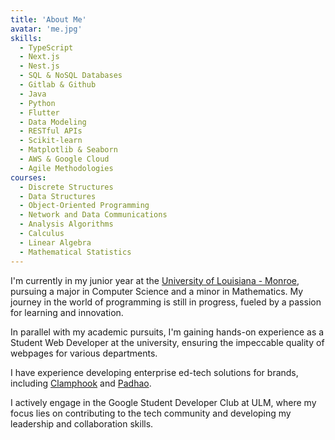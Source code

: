 ```yaml
---
title: 'About Me'
avatar: 'me.jpg'
skills:
  - TypeScript
  - Next.js
  - Nest.js
  - SQL & NoSQL Databases
  - Gitlab & Github
  - Java
  - Python
  - Flutter
  - Data Modeling
  - RESTful APIs
  - Scikit-learn
  - Matplotlib & Seaborn
  - AWS & Google Cloud
  - Agile Methodologies
courses:
  - Discrete Structures
  - Data Structures
  - Object-Oriented Programming
  - Network and Data Communications
  - Analysis Algorithms
  - Calculus
  - Linear Algebra
  - Mathematical Statistics
---
```


I'm currently in my junior year at the [University of Louisiana - Monroe](https://ulm.edu), pursuing a major in Computer Science and a minor in Mathematics. My journey in the world of programming is still in progress, fueled by a passion for learning and innovation.

In parallel with my academic pursuits, I'm gaining hands-on experience as a Student Web Developer at the university, ensuring the impeccable quality of webpages for various departments.

I have experience developing enterprise ed-tech solutions for brands, including [Clamphook](https://www.clamphook.com) and [Padhao](https://padhao-frontend-five.vercel.app/).

I actively engage in the Google Student Developer Club at ULM, where my focus lies on contributing to the tech community and developing my leadership and collaboration skills.
